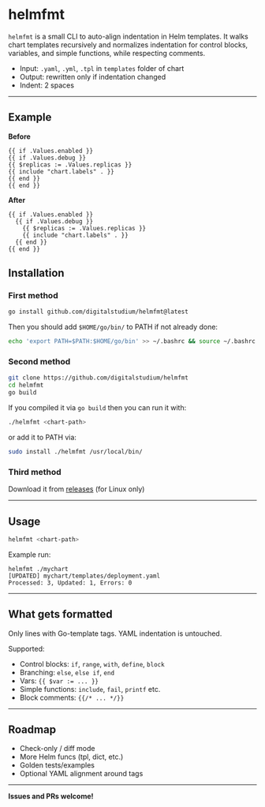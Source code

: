 # helmfmt

`helmfmt` is a small CLI to auto-align indentation in Helm templates. It walks chart templates recursively and normalizes indentation for control blocks, variables, and simple functions, while respecting comments.

- Input: `.yaml`, `.yml`, `.tpl` in `templates` folder of chart
- Output: rewritten only if indentation changed
- Indent: 2 spaces

---

## Example

**Before**

```gotmpl
{{ if .Values.enabled }}
{{ if .Values.debug }}
{{ $replicas := .Values.replicas }}
{{ include "chart.labels" . }}
{{ end }}
{{ end }}
```

**After**

```gotmpl
{{ if .Values.enabled }}
  {{ if .Values.debug }}
    {{ $replicas := .Values.replicas }}
    {{ include "chart.labels" . }}
  {{ end }}
{{ end }}
```

## Installation

### First method

```bash
go install github.com/digitalstudium/helmfmt@latest
```

Then you should add `$HOME/go/bin/` to PATH if not already done:

```bash
echo 'export PATH=$PATH:$HOME/go/bin' >> ~/.bashrc && source ~/.bashrc
```

### Second method

```bash
git clone https://github.com/digitalstudium/helmfmt
cd helmfmt
go build
```

If you compiled it via `go build` then you can run it with:

```bash
./helmfmt <chart-path>
```

or add it to PATH via:

```bash
sudo install ./helmfmt /usr/local/bin/
```

### Third method

Download it from [releases](https://github.com/digitalstudium/helmfmt/releases) (for Linux only)

---

## Usage

```bash
helmfmt <chart-path>
```

Example run:

```
helmfmt ./mychart
[UPDATED] mychart/templates/deployment.yaml
Processed: 3, Updated: 1, Errors: 0
```

---

## What gets formatted

Only lines with Go-template tags. YAML indentation is untouched.

Supported:

- Control blocks: `if`, `range`, `with`, `define`, `block`
- Branching: `else`, `else if`, `end`
- Vars: `{{ $var := ... }}`
- Simple functions: `include`, `fail`, `printf` etc.
- Block comments: `{{/* ... */}}`

---

## Roadmap

- Check-only / diff mode
- More Helm funcs (tpl, dict, etc.)
- Golden tests/examples
- Optional YAML alignment around tags

---

**Issues and PRs welcome!**
